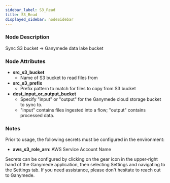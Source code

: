 ```yaml
---
sidebar_label: S3_Read
title: S3_Read
displayed_sidebar: nodeSidebar
---
```


### Node Description
Sync S3 bucket -> Ganymede data lake bucket


### Node Attributes
- **src_s3_bucket**
  - Name of S3 bucket to read files from
- **src_s3_prefix**
  - Prefix pattern to match for files to copy from S3 bucket
- **dest_input_or_output_bucket**
  - Specify "input" or "output" for the Ganymede cloud storage bucket to sync to.
  - "input" contains files ingested into a flow; "output" contains processed data.


### Notes
Prior to usage, the following secrets must be configured in the environment:
- **aws_s3_role_arn**: AWS Service Account Name

Secrets can be configured by clicking on the gear icon in the upper-right hand of the Ganymede
application, then selecting Settings and navigating to the Settings tab.  If you need
assistance, please don't hesitate to reach out to Ganymede.